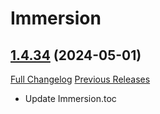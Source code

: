 # Immersion

## [1.4.34](https://github.com/seblindfors/Immersion/tree/1.4.34) (2024-05-01)
[Full Changelog](https://github.com/seblindfors/Immersion/compare/1.4.33...1.4.34) [Previous Releases](https://github.com/seblindfors/Immersion/releases)

- Update Immersion.toc  
